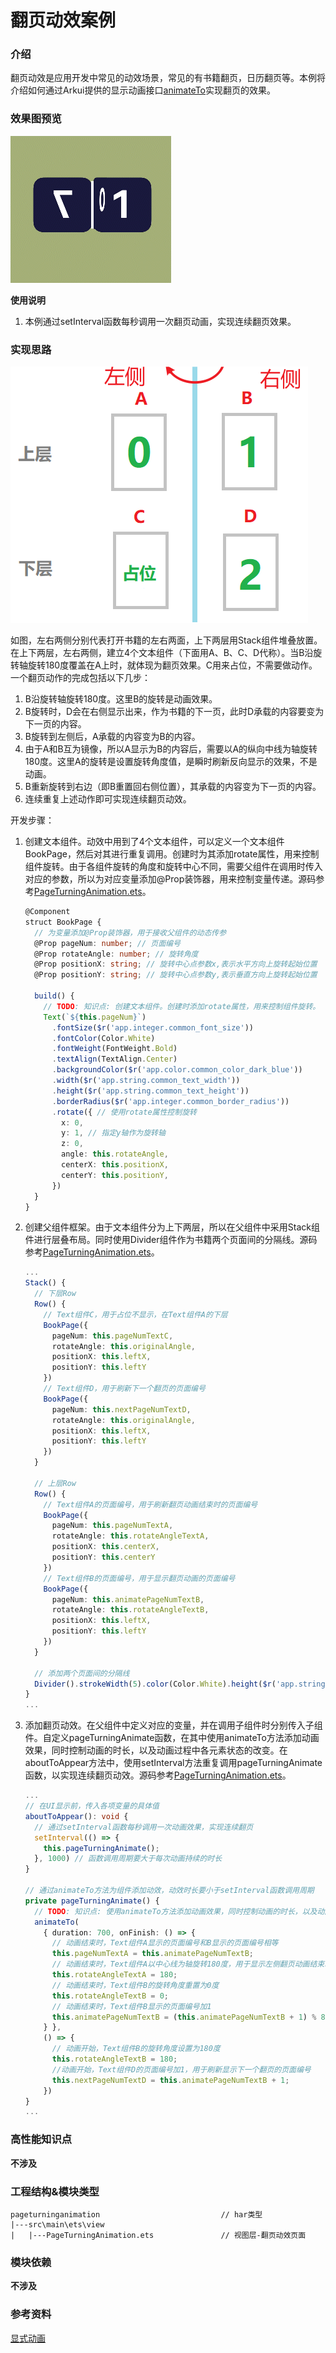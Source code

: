 # 翻页动效案例

### 介绍

翻页动效是应用开发中常见的动效场景，常见的有书籍翻页，日历翻页等。本例将介绍如何通过Arkui提供的显示动画接口[animateTo](https://developer.huawei.com/consumer/cn/doc/harmonyos-references-V2/ts-explicit-animation-0000001478341181-V2)实现翻页的效果。

### 效果图预览

![](../../product/entry/src/main/resources/base/media/page_turning_animation.gif)

**使用说明**

1. 本例通过setInterval函数每秒调用一次翻页动画，实现连续翻页效果。

### 实现思路

![](./image/page_turning_animation_description.png)

如图，左右两侧分别代表打开书籍的左右两面，上下两层用Stack组件堆叠放置。在上下两层，左右两侧，建立4个文本组件（下面用A、B、C、D代称）。当B沿旋转轴旋转180度覆盖在A上时，就体现为翻页效果。C用来占位，不需要做动作。一个翻页动作的完成包括以下几步：
1. B沿旋转轴旋转180度。这里B的旋转是动画效果。
2. B旋转时，D会在右侧显示出来，作为书籍的下一页，此时D承载的内容要变为下一页的内容。
3. B旋转到左侧后，A承载的内容变为B的内容。
4. 由于A和B互为镜像，所以A显示为B的内容后，需要以A的纵向中线为轴旋转180度。这里A的旋转是设置旋转角度值，是瞬时刷新反向显示的效果，不是动画。
5. B重新旋转到右边（即B重置回右侧位置），其承载的内容变为下一页的内容。
6. 连续重复上述动作即可实现连续翻页动效。

开发步骤：

1. 创建文本组件。动效中用到了4个文本组件，可以定义一个文本组件BookPage，然后对其进行重复调用。创建时为其添加rotate属性，用来控制组件旋转。由于各组件旋转的角度和旋转中心不同，需要父组件在调用时传入对应的参数，所以为对应变量添加@Prop装饰器，用来控制变量传递。源码参考[PageTurningAnimation.ets](https://gitee.com/harmonyos-cases/cases/blob/master/CommonAppDevelopment/feature/pageturninganimation/src/main/ets/view/PageTurningAnimation.ets)。

   ```typescript
   @Component
   struct BookPage {
     // 为变量添加@Prop装饰器，用于接收父组件的动态传参
     @Prop pageNum: number; // 页面编号
     @Prop rotateAngle: number; // 旋转角度
     @Prop positionX: string; // 旋转中心点参数x,表示水平方向上旋转起始位置
     @Prop positionY: string; // 旋转中心点参数y,表示垂直方向上旋转起始位置
   
     build() {
       // TODO: 知识点: 创建文本组件。创建时添加rotate属性，用来控制组件旋转。
       Text(`${this.pageNum}`)
         .fontSize($r('app.integer.common_font_size'))
         .fontColor(Color.White)
         .fontWeight(FontWeight.Bold)
         .textAlign(TextAlign.Center)
         .backgroundColor($r('app.color.common_color_dark_blue'))
         .width($r('app.string.common_text_width'))
         .height($r('app.string.common_text_height'))
         .borderRadius($r('app.integer.common_border_radius'))
         .rotate({ // 使用rotate属性控制旋转
           x: 0,
           y: 1, // 指定y轴作为旋转轴
           z: 0,
           angle: this.rotateAngle,
           centerX: this.positionX,
           centerY: this.positionY,
         })
     }
   }
   ```

2. 创建父组件框架。由于文本组件分为上下两层，所以在父组件中采用Stack组件进行层叠布局。同时使用Divider组件作为书籍两个页面间的分隔线。源码参考[PageTurningAnimation.ets](https://gitee.com/harmonyos-cases/cases/blob/master/CommonAppDevelopment/feature/pageturninganimation/src/main/ets/view/PageTurningAnimation.ets)。

   ```typescript
   ...
   Stack() {
     // 下层Row
     Row() {
       // Text组件C，用于占位不显示，在Text组件A的下层
       BookPage({
         pageNum: this.pageNumTextC,
         rotateAngle: this.originalAngle,
         positionX: this.leftX,
         positionY: this.leftY
       })
       // Text组件D，用于刷新下一个翻页的页面编号
       BookPage({
         pageNum: this.nextPageNumTextD,
         rotateAngle: this.originalAngle,
         positionX: this.leftX,
         positionY: this.leftY
       })
     }
   
     // 上层Row
     Row() {
       // Text组件A的页面编号，用于刷新翻页动画结束时的页面编号
       BookPage({
         pageNum: this.pageNumTextA,
         rotateAngle: this.rotateAngleTextA,
         positionX: this.centerX,
         positionY: this.centerY
       })
       // Text组件B的页面编号，用于显示翻页动画的页面编号
       BookPage({
         pageNum: this.animatePageNumTextB,
         rotateAngle: this.rotateAngleTextB,
         positionX: this.leftX,
         positionY: this.leftY
       })
     }
   
     // 添加两个页面间的分隔线
     Divider().strokeWidth(5).color(Color.White).height($r('app.string.divider_height')).vertical(true)
   }
   ...
   ```

3. 添加翻页动效。在父组件中定义对应的变量，并在调用子组件时分别传入子组件。自定义pageTurningAnimate函数，在其中使用animateTo方法添加动画效果，同时控制动画的时长，以及动画过程中各元素状态的改变。在aboutToAppear方法中，使用setInterval方法重复调用pageTurningAnimate函数，以实现连续翻页动效。源码参考[PageTurningAnimation.ets](https://gitee.com/harmonyos-cases/cases/blob/master/CommonAppDevelopment/feature/pageturninganimation/src/main/ets/view/PageTurningAnimation.ets)。

   ```typescript
   ...
   // 在UI显示前，传入各项变量的具体值
   aboutToAppear(): void {
     // 通过setInterval函数每秒调用一次动画效果，实现连续翻页
     setInterval(() => {
       this.pageTurningAnimate();
     }, 1000) // 函数调用周期要大于每次动画持续的时长
   }
   
   // 通过animateTo方法为组件添加动效，动效时长要小于setInterval函数调用周期
   private pageTurningAnimate() {
     // TODO: 知识点: 使用animateTo方法添加动画效果，同时控制动画的时长，以及动画过程中各元素状态的改变。
     animateTo(
       { duration: 700, onFinish: () => {
         // 动画结束时，Text组件A显示的页面编号和B显示的页面编号相等
         this.pageNumTextA = this.animatePageNumTextB;
         // 动画结束时，Text组件A以中心线为轴旋转180度，用于显示左侧翻页动画结束时的页面编号
         this.rotateAngleTextA = 180;
         // 动画结束时，Text组件B的旋转角度重置为0度
         this.rotateAngleTextB = 0;
         // 动画结束时，Text组件B显示的页面编号加1
         this.animatePageNumTextB = (this.animatePageNumTextB + 1) % 8;
       } },
       () => {
         // 动画开始，Text组件B的旋转角度设置为180度
         this.rotateAngleTextB = 180;
         //动画开始，Text组件D的页面编号加1，用于刷新显示下一个翻页的页面编号
         this.nextPageNumTextD = this.animatePageNumTextB + 1;
       })
   }
   ...
   ```

### 高性能知识点

**不涉及**

### 工程结构&模块类型

   ```
   pageturninganimation                           // har类型
   |---src\main\ets\view
   |   |---PageTurningAnimation.ets               // 视图层-翻页动效页面
   ```

### 模块依赖

**不涉及**

### 参考资料

[显式动画](https://developer.huawei.com/consumer/cn/doc/harmonyos-references-V2/ts-explicit-animation-0000001478341181-V2)